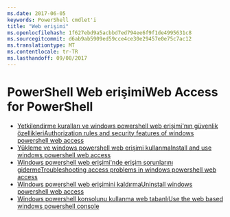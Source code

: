 ```yaml
---
ms.date: 2017-06-05
keywords: PowerShell cmdlet'i
title: "Web erişimi"
ms.openlocfilehash: 1f627ebd9a5acbbd7ed794ee6f9f1de4995631c8
ms.sourcegitcommit: d6ab9ab5909ed59cce4ce30e29457e0e75c7ac12
ms.translationtype: MT
ms.contentlocale: tr-TR
ms.lasthandoff: 09/08/2017
---
```

# <a name="web-access-for-powershell"></a><span data-ttu-id="92b88-103">PowerShell Web erişimi</span><span class="sxs-lookup"><span data-stu-id="92b88-103">Web Access for PowerShell</span></span>

- [<span data-ttu-id="92b88-104">Yetkilendirme kuralları ve windows powershell web erişimi'nın güvenlik özellikleri</span><span class="sxs-lookup"><span data-stu-id="92b88-104">Authorization rules and security features of windows powershell web access</span></span>](web-access/authorization-rules-and-security-features-of-windows-powershell-web-access.md)
- [<span data-ttu-id="92b88-105">Yükleme ve windows powershell web erişimi kullanma</span><span class="sxs-lookup"><span data-stu-id="92b88-105">Install and use windows powershell web access</span></span>](web-access/install-and-use-windows-powershell-web-access.md)
- [<span data-ttu-id="92b88-106">Windows powershell web erişimi'nde erişim sorunlarını giderme</span><span class="sxs-lookup"><span data-stu-id="92b88-106">Troubleshooting access problems in windows powershell web access</span></span>](web-access/troubleshooting-access-problems-in-windows-powershell-web-access.md)
- [<span data-ttu-id="92b88-107">Windows powershell web erişimini kaldırma</span><span class="sxs-lookup"><span data-stu-id="92b88-107">Uninstall windows powershell web access</span></span>](web-access/uninstall-windows-powershell-web-access.md)
- [<span data-ttu-id="92b88-108">Windows powershell konsolunu kullanma web tabanlı</span><span class="sxs-lookup"><span data-stu-id="92b88-108">Use the web based windows powershell console</span></span>](web-access/use-the-web-based-windows-powershell-console.md)

